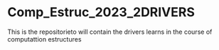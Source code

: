 # Comp_Estruc_2023_2DRIVERS
This is the repositorieto will contain the drivers learns in  the course of computattion estructures
